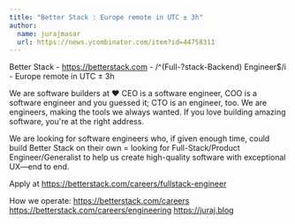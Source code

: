 ```yaml
---
title: "Better Stack : Europe remote in UTC ± 3h"
author:
  name: jurajmasar
  url: https://news.ycombinator.com/item?id=44758311
---
```


<JobNavigation />

Better Stack - <a href="https:&#x2F;&#x2F;betterstack.com" rel="nofollow">https:&#x2F;&#x2F;betterstack.com</a> - &#x2F;^(Full-?stack-Backend) Engineer$&#x2F;i - Europe remote in UTC ± 3h

We are software builders at :heart: CEO is a software engineer, COO is a software engineer and you guessed it; CTO is an engineer, too. We are engineers, making the tools we always wanted. If you love building amazing software, you&#x27;re at the right address.

We are looking for software engineers who, if given enough time, could build Better Stack on their own = looking for Full-Stack&#x2F;Product Engineer&#x2F;Generalist to help us create high-quality software with exceptional UX—end to end.

Apply at <a href="https:&#x2F;&#x2F;betterstack.com&#x2F;careers&#x2F;fullstack-engineer" rel="nofollow">https:&#x2F;&#x2F;betterstack.com&#x2F;careers&#x2F;fullstack-engineer</a>

How we operate: 
<a href="https:&#x2F;&#x2F;betterstack.com&#x2F;careers" rel="nofollow">https:&#x2F;&#x2F;betterstack.com&#x2F;careers</a> 
<a href="https:&#x2F;&#x2F;betterstack.com&#x2F;careers&#x2F;engineering" rel="nofollow">https:&#x2F;&#x2F;betterstack.com&#x2F;careers&#x2F;engineering</a> 
<a href="https:&#x2F;&#x2F;juraj.blog" rel="nofollow">https:&#x2F;&#x2F;juraj.blog</a>
<JobApplication />
